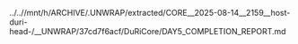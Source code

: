 ../..//mnt/h/ARCHIVE/.UNWRAP/extracted/CORE__2025-08-14__2159__host-duri-head-/__UNWRAP/37cd7f6acf/DuRiCore/DAY5_COMPLETION_REPORT.md